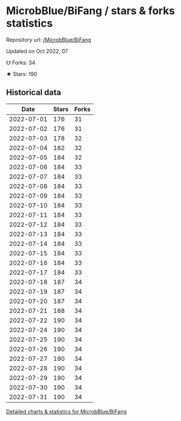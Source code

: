 # MicrobBlue/BiFang / stars & forks statistics

Repository url: [/MicrobBlue/BiFang](https://github.com/MicrobBlue/BiFang)

Updated on Oct 2022, 07

☋ Forks: 34

★ Stars: 190

## Historical data
| Date | Stars | Forks |
|------|-------|-------|
| 2022-07-01 | 176 | 31 | 
| 2022-07-02 | 176 | 31 | 
| 2022-07-03 | 178 | 32 | 
| 2022-07-04 | 182 | 32 | 
| 2022-07-05 | 184 | 32 | 
| 2022-07-06 | 184 | 33 | 
| 2022-07-07 | 184 | 33 | 
| 2022-07-08 | 184 | 33 | 
| 2022-07-09 | 184 | 33 | 
| 2022-07-10 | 184 | 33 | 
| 2022-07-11 | 184 | 33 | 
| 2022-07-12 | 184 | 33 | 
| 2022-07-13 | 184 | 33 | 
| 2022-07-14 | 184 | 33 | 
| 2022-07-15 | 184 | 33 | 
| 2022-07-16 | 184 | 33 | 
| 2022-07-17 | 184 | 33 | 
| 2022-07-18 | 187 | 34 | 
| 2022-07-19 | 187 | 34 | 
| 2022-07-20 | 187 | 34 | 
| 2022-07-21 | 188 | 34 | 
| 2022-07-22 | 190 | 34 | 
| 2022-07-24 | 190 | 34 | 
| 2022-07-25 | 190 | 34 | 
| 2022-07-26 | 190 | 34 | 
| 2022-07-27 | 190 | 34 | 
| 2022-07-28 | 190 | 34 | 
| 2022-07-29 | 190 | 34 | 
| 2022-07-30 | 190 | 34 | 
| 2022-07-31 | 190 | 34 | 


[Detailed charts & statistics for MicrobBlue/BiFang](https://reviewgithub.com/rep/MicrobBlue/BiFang)
